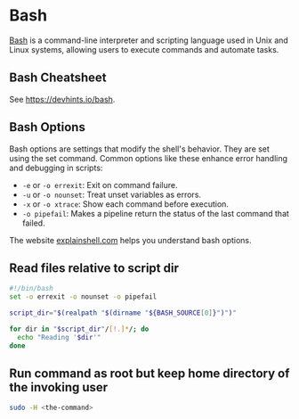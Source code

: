 # Bash

[Bash](https://en.wikipedia.org/wiki/Bash_(Unix_shell)) is a command-line interpreter and scripting language used in
Unix and Linux systems, allowing users to execute commands and automate tasks.

## Bash Cheatsheet

See <https://devhints.io/bash>.

## Bash Options

Bash options are settings that modify the shell's behavior. They are set using the set command.
Common options like these enhance error handling and debugging in scripts:

* `-e` or `-o errexit`: Exit on command failure.
* `-u` or `-o nounset`: Treat unset variables as errors.
* `-x` or `-o xtrace`: Show each command before execution.
* `-o pipefail`: Makes a pipeline return the status of the last command that failed.

The website [explainshell.com](https://explainshell.com/explain?cmd=set+-eu) helps you understand bash options.

## Read files relative to script dir

```bash
#!/bin/bash
set -o errexit -o nounset -o pipefail

script_dir="$(realpath "$(dirname "${BASH_SOURCE[0]}")")"

for dir in "$script_dir"/[!.]*/; do
  echo "Reading '$dir'"
done
```

## Run command as root but keep home directory of the invoking user

```bash
sudo -H <the-command>
```

